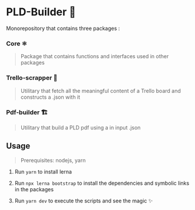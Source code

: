 # PLD-Builder 👷

Monorepository that contains three packages :

### Core ⚛️
> Package that contains functions and interfaces used in other packages

### Trello-scrapper 🧲
> Utilitary that fetch all the meaningful content of a Trello board and constructs a .json with it

### Pdf-builder 🏗️
> Utilitary that build a PLD pdf using a in input .json


## Usage

> Prerequisites: nodejs, yarn

1. Run `yarn` to install lerna

1. Run `npx lerna bootstrap` to install the dependencies and symbolic links in the packages

1. Run `yarn dev` to execute the scripts and see the magic ✨
